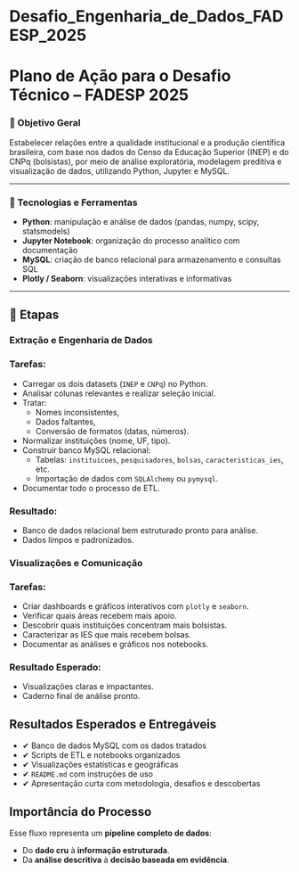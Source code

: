 # Desafio_Engenharia_de_Dados_FADESP_2025

# **Plano de Ação para o Desafio Técnico – FADESP 2025**

### 🎯 Objetivo Geral

Estabelecer relações entre a qualidade institucional e a produção científica brasileira, com base nos dados do Censo da Educação Superior (INEP) e do CNPq (bolsistas), por meio de análise exploratória, modelagem preditiva e visualização de dados, utilizando Python, Jupyter e MySQL.

---

### 🔧 Tecnologias e Ferramentas

- **Python**: manipulação e análise de dados (pandas, numpy, scipy, statsmodels)
- **Jupyter Notebook**: organização do processo analítico com documentação
- **MySQL**: criação de banco relacional para armazenamento e consultas SQL
- **Plotly / Seaborn**: visualizações interativas e informativas

---

## 🧭 Etapas

### **Extração e Engenharia de Dados**

### Tarefas:

- Carregar os dois datasets (`INEP` e `CNPq`) no Python.
- Analisar colunas relevantes e realizar seleção inicial.
- Tratar:
    - Nomes inconsistentes,
    - Dados faltantes,
    - Conversão de formatos (datas, números).
- Normalizar instituições (nome, UF, tipo).
- Construir banco MySQL relacional:
    - Tabelas: `instituicoes`, `pesquisadores`, `bolsas`, `caracteristicas_ies`, etc.
    - Importação de dados com `SQLAlchemy` ou `pymysql`.
- Documentar todo o processo de ETL.

### Resultado:

- Banco de dados relacional bem estruturado pronto para análise.
- Dados limpos e padronizados.

### **Visualizações e Comunicação**

### Tarefas:

- Criar dashboards e gráficos interativos com `plotly` e `seaborn`.
- Verificar quais áreas recebem mais apoio.
- Descobrir quais instituições concentram mais bolsistas.
- Caracterizar as IES que mais recebem bolsas.
- Documentar as análises e gráficos nos notebooks.

### Resultado Esperado:

- Visualizações claras e impactantes.
- Caderno final de análise pronto.


## **Resultados Esperados e Entregáveis**

- ✔ Banco de dados MySQL com os dados tratados
- ✔ Scripts de ETL e notebooks organizados
- ✔ Visualizações estatísticas e geográficas
- ✔ `README.md` com instruções de uso
- ✔ Apresentação curta com metodologia, desafios e descobertas

## **Importância do Processo**

Esse fluxo representa um **pipeline completo de dados**:

- Do **dado cru** à **informação estruturada**.
- Da **análise descritiva** à **decisão baseada em evidência**.
